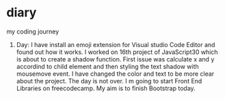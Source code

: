 # diary
my coding journey
1. Day: I have install an emoji extension for Visual 
studio Code Editor and found out how it works. I worked on 16th project of JavaScript30 which is about to create a shadow function. First issue was calculate x and y accordind to child element and then styling the text shadow with mousemove event. I have changed the color and text to be more clear about the project. The day is not over. I m going to start Front End Libraries on freecodecamp. My aim is to finish Bootstrap today. 
